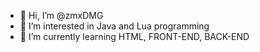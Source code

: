 - 👋 Hi, I’m @zmxDMG
- 👀 I’m interested in Java and Lua programming
- 🌱 I’m currently learning HTML, FRONT-END, BACK-END


<!---
zmxDMG/zmxDMG is a ✨ special ✨ repository because its `README.md` (this file) appears on your GitHub profile.
You can click the Preview link to take a look at your changes.
--->
